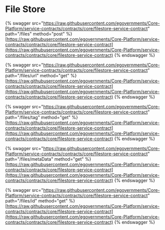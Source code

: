 # File Store

{% swagger src="https://raw.githubusercontent.com/egovernments/Core-Platform/service-contracts/contracts/core/filestore-service-contract" path="/files" method="post" %}
[https://raw.githubusercontent.com/egovernments/Core-Platform/service-contracts/contracts/core/filestore-service-contract](https://raw.githubusercontent.com/egovernments/Core-Platform/service-contracts/contracts/core/filestore-service-contract)
{% endswagger %}

{% swagger src="https://raw.githubusercontent.com/egovernments/Core-Platform/service-contracts/contracts/core/filestore-service-contract" path="/files/url" method="get" %}
[https://raw.githubusercontent.com/egovernments/Core-Platform/service-contracts/contracts/core/filestore-service-contract](https://raw.githubusercontent.com/egovernments/Core-Platform/service-contracts/contracts/core/filestore-service-contract)
{% endswagger %}

{% swagger src="https://raw.githubusercontent.com/egovernments/Core-Platform/service-contracts/contracts/core/filestore-service-contract" path="/files/tag" method="get" %}
[https://raw.githubusercontent.com/egovernments/Core-Platform/service-contracts/contracts/core/filestore-service-contract](https://raw.githubusercontent.com/egovernments/Core-Platform/service-contracts/contracts/core/filestore-service-contract)
{% endswagger %}

{% swagger src="https://raw.githubusercontent.com/egovernments/Core-Platform/service-contracts/contracts/core/filestore-service-contract" path="/files/metaData" method="get" %}
[https://raw.githubusercontent.com/egovernments/Core-Platform/service-contracts/contracts/core/filestore-service-contract](https://raw.githubusercontent.com/egovernments/Core-Platform/service-contracts/contracts/core/filestore-service-contract)
{% endswagger %}

{% swagger src="https://raw.githubusercontent.com/egovernments/Core-Platform/service-contracts/contracts/core/filestore-service-contract" path="/files/id" method="get" %}
[https://raw.githubusercontent.com/egovernments/Core-Platform/service-contracts/contracts/core/filestore-service-contract](https://raw.githubusercontent.com/egovernments/Core-Platform/service-contracts/contracts/core/filestore-service-contract)
{% endswagger %}
